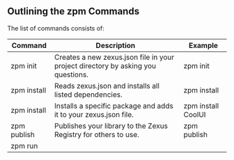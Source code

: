 ## Outlining the zpm Commands

The list of commands consists of:

| Command | Description | Example |
|---|---|---|
| zpm init | Creates a new zexus.json file in your project directory by asking you questions. | zpm init |
| zpm install | Reads zexus.json and installs all listed dependencies. | zpm install |
| zpm install <package> | Installs a specific package and adds it to your zexus.json file. | zpm install CoolUI |
| zpm publish | Publishes your library to the Zexus Registry for others to use. | zpm publish |
| zpm run <script> | Runs a custom script defined in the "scripts" section of zexus.json. This is how you would handle building, testing, and deploying. | zpm run deploy:ton |
| zpm test | A shortcut that runs the "test" script from your zexus.json file. | zpm test |